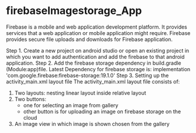 # firebaseImagestorage_App


Firebase is a mobile and web application development platform. It provides services that a web application or mobile application might require. Firebase provides secure file uploads and downloads for Firebase application.

Step 1. Create a new project on android studio or open an existing project in which you want to add authentication and add the firebase to that android application.
Step 2. Add the firebase storage dependency in build.gradle (Module:app)file. Latest Dependency for firebase storage is:
              implementation 'com.google.firebase:firebase-storage:19.1.0'
Step 3. Setting up the activity_main.xml layout file
  The activity_main.xml layout file consists of:
1) Two layouts: nesting linear layout inside relative layout
2) Two buttons:
    * one for selecting an image from gallery
    * other button is for uploading an image on firebase storage on the cloud
3) An image view in which image is shown chosen from the gallery
